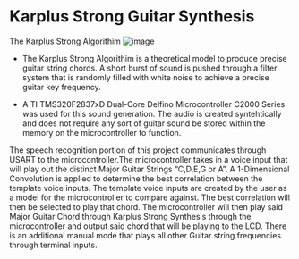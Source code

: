 # Karplus Strong Guitar Synthesis 

The Karplus Strong Algorithim
![image](https://github.com/bradleyshelley99/Karplus-StrongGuitarSynthesis-RealTimeDSP/master/KarplusStrong.png)

- The Karplus Strong Algorithim is a theoretical model to produce precise guitar string chords. A short burst of sound is pushed through a filter system that is randomly filled with white noise to achieve a precise guitar key frequency.

- A TI TMS320F2837xD Dual-Core Delfino Microcontroller C2000 Series was used for this sound generation. The audio is created syntehtically and does not require any sort of guitar sound be stored within the memory on the microcontroller to function.


The speech recognition portion of this project communicates through USART to the microcontroller.The microcontroller takes in a voice input that will play out the distinct Major Guitar Strings “C,D,E,G or A”. A 1-Dimensional Convolution is applied to determine the best correlation between the template voice inputs. The template voice inputs are created by the user as a model for the microcontroller to compare against. The best correlation will then be selected to play that chord. The microcontroller will then play said Major Guitar Chord through Karplus Strong Synthesis through the microcontroller and output said chord that will be playing to the LCD. There is an additional manual mode that plays all other Guitar string frequencies through terminal inputs.

